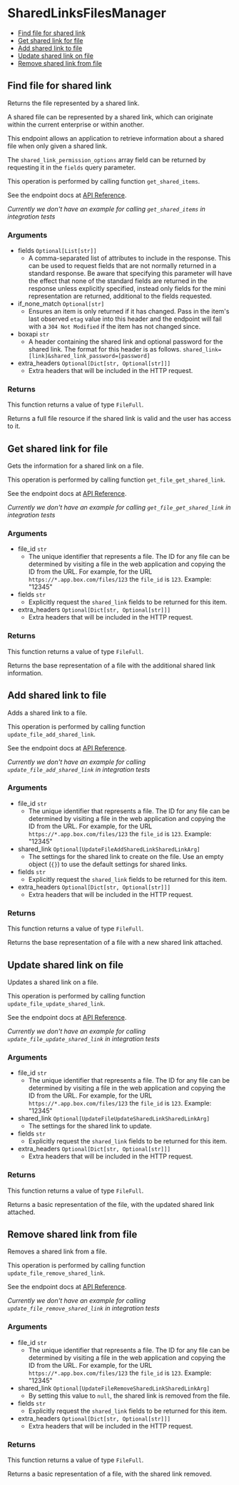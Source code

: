 # SharedLinksFilesManager

- [Find file for shared link](#find-file-for-shared-link)
- [Get shared link for file](#get-shared-link-for-file)
- [Add shared link to file](#add-shared-link-to-file)
- [Update shared link on file](#update-shared-link-on-file)
- [Remove shared link from file](#remove-shared-link-from-file)

## Find file for shared link

Returns the file represented by a shared link.

A shared file can be represented by a shared link,
which can originate within the current enterprise or within another.

This endpoint allows an application to retrieve information about a
shared file when only given a shared link.

The `shared_link_permission_options` array field can be returned
by requesting it in the `fields` query parameter.

This operation is performed by calling function `get_shared_items`.

See the endpoint docs at
[API Reference](https://developer.box.com/reference/get-shared-items/).

_Currently we don't have an example for calling `get_shared_items` in integration tests_

### Arguments

- fields `Optional[List[str]]`
  - A comma-separated list of attributes to include in the response. This can be used to request fields that are not normally returned in a standard response. Be aware that specifying this parameter will have the effect that none of the standard fields are returned in the response unless explicitly specified, instead only fields for the mini representation are returned, additional to the fields requested.
- if_none_match `Optional[str]`
  - Ensures an item is only returned if it has changed. Pass in the item's last observed `etag` value into this header and the endpoint will fail with a `304 Not Modified` if the item has not changed since.
- boxapi `str`
  - A header containing the shared link and optional password for the shared link. The format for this header is as follows. `shared_link=[link]&shared_link_password=[password]`
- extra_headers `Optional[Dict[str, Optional[str]]]`
  - Extra headers that will be included in the HTTP request.

### Returns

This function returns a value of type `FileFull`.

Returns a full file resource if the shared link is valid and
the user has access to it.

## Get shared link for file

Gets the information for a shared link on a file.

This operation is performed by calling function `get_file_get_shared_link`.

See the endpoint docs at
[API Reference](https://developer.box.com/reference/get-files-id-get-shared-link/).

_Currently we don't have an example for calling `get_file_get_shared_link` in integration tests_

### Arguments

- file_id `str`
  - The unique identifier that represents a file. The ID for any file can be determined by visiting a file in the web application and copying the ID from the URL. For example, for the URL `https://*.app.box.com/files/123` the `file_id` is `123`. Example: "12345"
- fields `str`
  - Explicitly request the `shared_link` fields to be returned for this item.
- extra_headers `Optional[Dict[str, Optional[str]]]`
  - Extra headers that will be included in the HTTP request.

### Returns

This function returns a value of type `FileFull`.

Returns the base representation of a file with the
additional shared link information.

## Add shared link to file

Adds a shared link to a file.

This operation is performed by calling function `update_file_add_shared_link`.

See the endpoint docs at
[API Reference](https://developer.box.com/reference/put-files-id-add-shared-link/).

_Currently we don't have an example for calling `update_file_add_shared_link` in integration tests_

### Arguments

- file_id `str`
  - The unique identifier that represents a file. The ID for any file can be determined by visiting a file in the web application and copying the ID from the URL. For example, for the URL `https://*.app.box.com/files/123` the `file_id` is `123`. Example: "12345"
- shared_link `Optional[UpdateFileAddSharedLinkSharedLinkArg]`
  - The settings for the shared link to create on the file. Use an empty object (`{}`) to use the default settings for shared links.
- fields `str`
  - Explicitly request the `shared_link` fields to be returned for this item.
- extra_headers `Optional[Dict[str, Optional[str]]]`
  - Extra headers that will be included in the HTTP request.

### Returns

This function returns a value of type `FileFull`.

Returns the base representation of a file with a new shared
link attached.

## Update shared link on file

Updates a shared link on a file.

This operation is performed by calling function `update_file_update_shared_link`.

See the endpoint docs at
[API Reference](https://developer.box.com/reference/put-files-id-update-shared-link/).

_Currently we don't have an example for calling `update_file_update_shared_link` in integration tests_

### Arguments

- file_id `str`
  - The unique identifier that represents a file. The ID for any file can be determined by visiting a file in the web application and copying the ID from the URL. For example, for the URL `https://*.app.box.com/files/123` the `file_id` is `123`. Example: "12345"
- shared_link `Optional[UpdateFileUpdateSharedLinkSharedLinkArg]`
  - The settings for the shared link to update.
- fields `str`
  - Explicitly request the `shared_link` fields to be returned for this item.
- extra_headers `Optional[Dict[str, Optional[str]]]`
  - Extra headers that will be included in the HTTP request.

### Returns

This function returns a value of type `FileFull`.

Returns a basic representation of the file, with the updated shared
link attached.

## Remove shared link from file

Removes a shared link from a file.

This operation is performed by calling function `update_file_remove_shared_link`.

See the endpoint docs at
[API Reference](https://developer.box.com/reference/put-files-id-remove-shared-link/).

_Currently we don't have an example for calling `update_file_remove_shared_link` in integration tests_

### Arguments

- file_id `str`
  - The unique identifier that represents a file. The ID for any file can be determined by visiting a file in the web application and copying the ID from the URL. For example, for the URL `https://*.app.box.com/files/123` the `file_id` is `123`. Example: "12345"
- shared_link `Optional[UpdateFileRemoveSharedLinkSharedLinkArg]`
  - By setting this value to `null`, the shared link is removed from the file.
- fields `str`
  - Explicitly request the `shared_link` fields to be returned for this item.
- extra_headers `Optional[Dict[str, Optional[str]]]`
  - Extra headers that will be included in the HTTP request.

### Returns

This function returns a value of type `FileFull`.

Returns a basic representation of a file, with the shared link removed.
